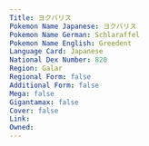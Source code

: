 ```yaml
---
﻿Title: ヨクバリス
Pokemon Name Japanese: ヨクバリス
Pokemon Name German: Schlaraffel
Pokemon Name English: Greedent
Language Card: Japanese
National Dex Number: 820
Region: Galar
Regional Form: false
Additional Form: false
Mega: false
Gigantamax: false
Cover: false
Link: 
Owned: 
---
```

